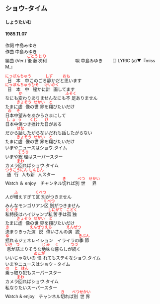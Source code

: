 <style type="text/css">
	ruby{
	    ruby-position: over;
	}
	ruby > rt{font-size: 12px;color:red;}
	p{font:16px;font-size: '楷体'}
</style>
## ショウ-タイム
#### しょうたいむ
#### 1985.11.07
  

作詞  中島みゆき        
作曲  中島みゆき        
編曲 (Ver.)   <ruby><rb>後藤</rb><rp>(</rp><rt>ごとう</rt><rp>)</rp></ruby><ruby><rb>次</rb><rp>(</rp><rt>じ</rt><rp>)</rp></ruby><ruby><rb>利</rb><rp>(</rp><rt>り</rt><rp>)</rp></ruby>　　　　  　　
唄  中島みゆき　　
□ LYRIC (a)▼『miss M.』  
   
   
<ruby><rb>日本中</rb><rp>(</rp><rt>にっぽんちゅう</rt><rp>)</rp></ruby>このごろ<ruby><rb>静</rb><rp>(</rp><rt>しず</rt><rp>)</rp></ruby>かだと<ruby><rb>思</rb><rp>(</rp><rt>おも</rt><rp>)</rp></ruby>います   
<ruby><rb>日本中</rb><rp>(</rp><rt>にっぽんちゅう</rt><rp>)</rp></ruby><ruby><rb>秘</rb><rp>(</rp><rt>ひそ</rt><rp>)</rp></ruby>かに<ruby><rb>計画</rb><rp>(</rp><rt>けいかく</rt><rp>)</rp></ruby>してます   
なにも<ruby><rb>変</rb><rp>(</rp><rt>か</rt><rp>)</rp></ruby>わりありませんなにも<ruby><rb>不足</rb><rp>(</rp><rt>ふそく</rt><rp>)</rp></ruby>ありません   
たまに<ruby><rb>虚像</rb><rp>(</rp><rt>きょぞう</rt><rp>)</rp></ruby>の<ruby><rb>世界</rb><rp>(</rp><rt>せかい</rt><rp>)</rp></ruby>を<ruby><rb>翔</rb><rp>(</rp><rt>と</rt><rp>)</rp></ruby>びたいだけ   
<ruby><rb>日本中望</rb><rp>(</rp><rt>のそ</rt><rp>)</rp></ruby>みをあからさまにして   
<ruby><rb>日本中傷</rb><rp>(</rp><rt>しょう</rt><rp>)</rp></ruby>つき<ruby><rb>挫</rb><rp>(</rp><rt>くじ</rt><rp>)</rp></ruby>けた<ruby><rb>日</rb><rp>(</rp><rt>ひ</rt><rp>)</rp></ruby>がある   
だから<ruby><rb>話</rb><rp>(</rp><rt>はな</rt><rp>)</rp></ruby>したがらないだれも話したがらない   
たまに<ruby><rb>虚像</rb><rp>(</rp><rt>きょぞう</rt><rp>)</rp></ruby>の<ruby><rb>世界</rb><rp>(</rp><rt>せかい</rt><rp>)</rp></ruby>を<ruby><rb>翔</rb><rp>(</rp><rt>と</rt><rp>)</rp></ruby>びたいだけ   
いまやニュースはショウ.タイム   
いまや<ruby><rb>総理</rb><rp>(</rp><rt>そうり</rt><rp>)</rp></ruby>はスーパースター   
カメラ<ruby><rb>回</rb><rp>(</rp><rt>まわ</rt><rp>)</rp></ruby>ればショウ.タイム   
<ruby><rb>通行人</rb><rp>(</rp><rt>つうこうにん</rt><rp>)</rp></ruby>も<ruby><rb>新人</rb><rp>(</rp><rt>しんじん</rt><rp>)</rp></ruby>スター   
Watch ＆ enjoy　チャンネル<ruby><rb>切</rb><rp>(</rp><rt>き</rt><rp>)</rp></ruby>れば別<ruby><rb>世界</rb><rp>(</rp><rt>べつ　せかい</rt><rp>)</rp></ruby>   
   
人が<ruby><rb>増</rb><rp>(</rp><rt>ふ</rt><rp>)</rp></ruby>えすぎて<ruby><rb>区別</rb><rp>(</rp><rt>くべつ</rt><rp>)</rp></ruby>がつきません   
みんなモンゴリアン<ruby><rb>区別</rb><rp>(</rp><rt>くべつ</rt><rp>)</rp></ruby>がつきません   
<ruby><rb>私特技</rb><rp>(</rp><rt>とくぎ</rt><rp>)</rp></ruby>はハイジャンプ<ruby><rb>私苦手</rb><rp>(</rp><rt>しにがて</rt><rp>)</rp></ruby>は<ruby><rb>孤独</rb><rp>(</rp><rt>こどく</rt><rp>)</rp></ruby>   
たまに<ruby><rb>虚像</rb><rp>(</rp><rt>きょぞう</rt><rp>)</rp></ruby>の<ruby><rb>世界</rb><rp>(</rp><rt>せかい</rt><rp>)</rp></ruby>を<ruby><rb>翔</rb><rp>(</rp><rt>と</rt><rp>)</rp></ruby>びたいだけ   
<ruby><rb>決</rb><rp>(</rp><rt>き</rt><rp>)</rp></ruby>まりきった<ruby><rb>演説偉</rb><rp>(</rp><rt>えんぜつえら</rt><rp>)</rp></ruby>いさんの<ruby><rb>演説</rb><rp>(</rp><rt>えんぜつ</rt><rp>)</rp></ruby>   
<ruby><rb>揺</rb><rp>(</rp><rt>ゆ</rt><rp>)</rp></ruby>れるジェネレイション　イライラの<ruby><rb>季節</rb><rp>(</rp><rt>きぶん</rt><rp>)</rp></ruby>   
<ruby><rb>息</rb><rp>(</rp><rt>いき</rt><rp>)</rp></ruby>が<ruby><rb>詰</rb><rp>(</rp><rt>つ</rt><rp>)</rp></ruby>まりそうな<ruby><rb>地味</rb><rp>(</rp><rt>じみ</rt><rp>)</rp></ruby>な<ruby><rb>暮</rb><rp>(</rp><rt>く</rt><rp>)</rp></ruby>らしが<ruby><rb>続</rb><rp>(</rp><rt>つづ</rt><rp>)</rp></ruby>く   
いいじゃないの<ruby><rb>憧</rb><rp>(</rp><rt>あこが</rt><rp>)</rp></ruby>れてもステキなショウ.タイム   
いまやニュースはショウ・タイム   
<ruby><rb>乗</rb><rp>(</rp><rt>の</rt><rp>)</rp></ruby>っ<ruby><rb>取</rb><rp>(</rp><rt>と</rt><rp>)</rp></ruby>り<ruby><rb>犯</rb><rp>(</rp><rt>はん</rt><rp>)</rp></ruby>もスーパースター   
カメラ<ruby><rb>回</rb><rp>(</rp><rt>まわ</rt><rp>)</rp></ruby>ればショウ.タイム   
私なりたいスーパースター   
Watch & enjoy　チャンネル<ruby><rb>切</rb><rp>(</rp><rt>き</rt><rp>)</rp></ruby>れば<ruby><rb>別</rb><rp>(</rp><rt>べつ</rt><rp>)</rp></ruby><ruby><rb>世界</rb><rp>(</rp><rt>せかい</rt><rp>)</rp></ruby>   